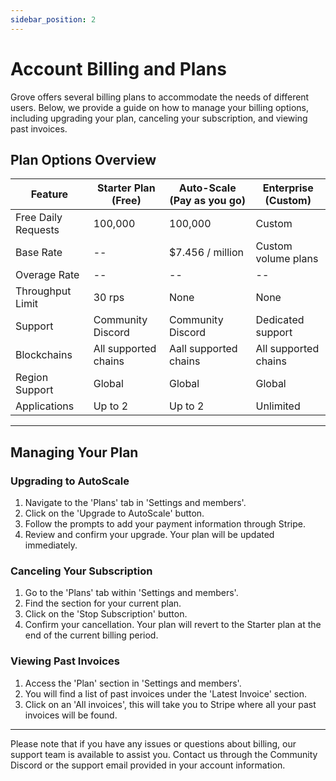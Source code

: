 ```yaml
---
sidebar_position: 2
---
```


# Account Billing and Plans

Grove offers several billing plans to accommodate the needs of different users. Below, we provide a guide on how to manage your billing options, including upgrading your plan, canceling your subscription, and viewing past invoices.

## Plan Options Overview

| Feature             | Starter Plan (Free)  | Auto-Scale (Pay as you go) | Enterprise (Custom)  |
| ------------------- | -------------------- | -------------------------- | -------------------- |
| Free Daily Requests | 100,000              | 100,000                    | Custom               |
| Base Rate           | --                   | $7.456 / million           | Custom volume plans  |
| Overage Rate        | --                   | --                         | --                   |
| Throughput Limit    | 30 rps               | None                       | None                 |
| Support             | Community Discord    | Community Discord          | Dedicated support    |
| Blockchains         | All supported chains | Aall supported chains      | All supported chains |
| Region Support      | Global               | Global                     | Global               |
| Applications        | Up to 2              | Up to 2                    | Unlimited            |

---

## Managing Your Plan

### Upgrading to AutoScale

1. Navigate to the 'Plans' tab in 'Settings and members'.
2. Click on the 'Upgrade to AutoScale' button.
3. Follow the prompts to add your payment information through Stripe.
4. Review and confirm your upgrade. Your plan will be updated immediately.

### Canceling Your Subscription

1. Go to the 'Plans' tab within 'Settings and members'.
2. Find the section for your current plan.
3. Click on the 'Stop Subscription' button.
4. Confirm your cancellation. Your plan will revert to the Starter plan at the end of the current billing period.

### Viewing Past Invoices

1. Access the 'Plan' section in 'Settings and members'.
2. You will find a list of past invoices under the 'Latest Invoice' section.
3. Click on an 'All invoices', this will take you to Stripe where all your past invoices will be found.

---

Please note that if you have any issues or questions about billing, our support team is available to assist you. Contact us through the Community Discord or the support email provided in your account information.
